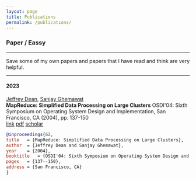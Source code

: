 ```yaml
---
layout: page
title: Publications
permalink: /publications/
---
```


### Paper / Eassy

***

Save some of my own papers and papers that I have read and think are very helpful.

***

#### 2023
[Jeffrey Dean](https://research.google/people/jeff/), [Sanjay Ghemawat](https://research.google/people/SanjayGhemawat/)<br>
**MapReduce: Simplified Data Processing on Large Clusters**
OSDI'04: Sixth Symposium on Operating System Design and Implementation, San Francisco, CA (2004), pp. 137-150<br>
[link](https://research.google/pubs/pub62/) [pdf](https://research.google/pubs/pub62.pdf) [scholar](https://scholar.google.com/scholar?lr&ie=UTF-8&oe=UTF-8&q=MapReduce%3A+Simplified+Data+Processing+on+Large+Clusters+Dean+)
```bibtex
@inproceedings{62,
title	= {MapReduce: Simplified Data Processing on Large Clusters},
author	= {Jeffrey Dean and Sanjay Ghemawat},
year	= {2004},
booktitle	= {OSDI'04: Sixth Symposium on Operating System Design and Implementation},
pages	= {137--150},
address	= {San Francisco, CA}
}
```
